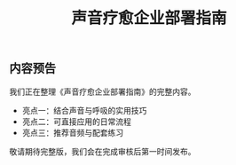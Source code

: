 ﻿---
lang: zh-CN
title: 声音疗愈企业部署指南
slug: download-enterprise-guide
category: downloads
tag: 下载
summary: 帮助团队、课堂、活动部署声音疗愈的实用手册。
keywords: 音疗, 下载
updated: 2025-10-13
---

## 内容预告

我们正在整理《声音疗愈企业部署指南》的完整内容。

- 亮点一：结合声音与呼吸的实用技巧
- 亮点二：可直接应用的日常流程
- 亮点三：推荐音频与配套练习

敬请期待完整版，我们会在完成审核后第一时间发布。

